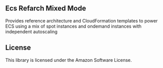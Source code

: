 ## Ecs Refarch Mixed Mode

Provides reference architecture and CloudFormation templates to power ECS using a mix of spot instances and ondemand instances with independent autoscaling

## License

This library is licensed under the Amazon Software License.
